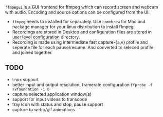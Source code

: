 `ffmpegui` is a GUI frontend for ffmpeg which can record screen and webcam with audio. Encoding and source options can be configured from the UI.


* `ffmpeg` needs to installed for separately. Use `homebrew` for Mac and package manager for your linux distribution to install ffmpeg.
* Recordings are stored in Desktop and configuration files are stored in [user level configuration](https://github.com/shibukawa/configdir) directory.
* Recording is made using intermediate fast capture-{a,v} profile and seperate file for each pause/resume. And converted to seleced profile and joined together.

## TODO

* linux support
* better input and output resolution, framerate configuration `ffprobe -f avfoundation -i 0`
* capture selected application window(s)
* support for input videos to transcode
* tray icon with status and stop, pause support
* capture to webp/gif animations